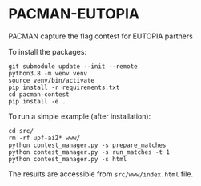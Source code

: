 # PACMAN-EUTOPIA
PACMAN capture the flag contest for EUTOPIA partners

To install the packages:
```shell
git submodule update --init --remote
python3.8 -m venv venv
source venv/bin/activate
pip install -r requirements.txt
cd pacman-contest
pip install -e .
```

To run a simple example (after installation):
```shell
cd src/
rm -rf upf-ai2* www/
python contest_manager.py -s prepare_matches
python contest_manager.py -s run_matches -t 1
python contest_manager.py -s html
```

The results are accessible from ```src/www/index.html``` file.
